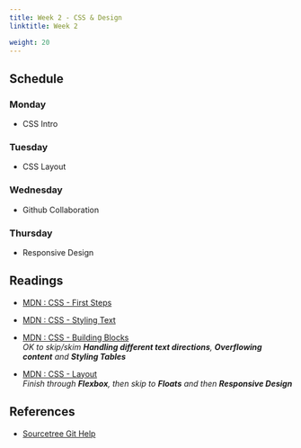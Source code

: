 ```yaml
---
title: Week 2 - CSS & Design
linktitle: Week 2

weight: 20
---
```


## Schedule

### Monday

* CSS Intro

### Tuesday

* CSS Layout

### Wednesday

* Github Collaboration

### Thursday

* Responsive Design

## Readings

* [MDN : CSS - First Steps](https://developer.mozilla.org/en-US/docs/Learn/CSS/First_steps)
* [MDN : CSS - Styling Text](https://developer.mozilla.org/en-US/docs/Learn/CSS/Styling_text)  
* [MDN : CSS - Building Blocks](https://developer.mozilla.org/en-US/docs/Learn/CSS/Building_blocks)  
*OK to skip/skim **Handling different text directions**, **Overflowing content** and **Styling Tables***

* [MDN : CSS - Layout](https://developer.mozilla.org/en-US/docs/Learn/CSS/CSS_layout)  
*Finish through **Flexbox**, then skip to **Floats** and then **Responsive Design***

## References

* [Sourcetree Git Help](https://confluence.atlassian.com/get-started-with-sourcetree)
